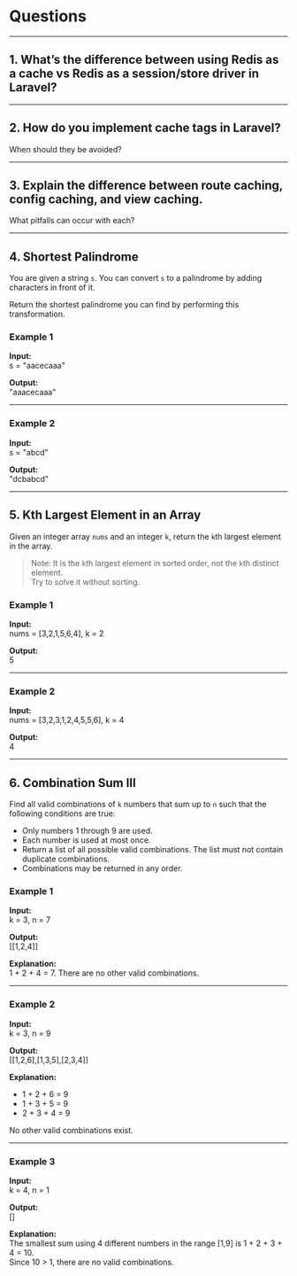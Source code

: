 # Questions

---

## 1. What’s the difference between using Redis as a cache vs Redis as a session/store driver in Laravel?

---

## 2. How do you implement cache tags in Laravel?  
When should they be avoided?

---

## 3. Explain the difference between route caching, config caching, and view caching.  
What pitfalls can occur with each?

---

## 4. Shortest Palindrome

You are given a string `s`. You can convert `s` to a palindrome by adding characters in front of it.  

Return the shortest palindrome you can find by performing this transformation.

### Example 1

**Input:**  
s = "aacecaaa"


**Output:**  
"aaacecaaa"


---

### Example 2

**Input:**  
s = "abcd"


**Output:**  
"dcbabcd"


---

## 5. Kth Largest Element in an Array

Given an integer array `nums` and an integer `k`, return the `k`th largest element in the array.  

> Note: It is the `k`th largest element in sorted order, not the `k`th distinct element.  
> Try to solve it without sorting.

### Example 1

**Input:**  
nums = [3,2,1,5,6,4], k = 2


**Output:**  
5


---

### Example 2

**Input:**  
nums = [3,2,3,1,2,4,5,5,6], k = 4


**Output:**  
4


---

## 6. Combination Sum III

Find all valid combinations of `k` numbers that sum up to `n` such that the following conditions are true:

- Only numbers 1 through 9 are used.  
- Each number is used at most once.  
- Return a list of all possible valid combinations. The list must not contain duplicate combinations.  
- Combinations may be returned in any order.

### Example 1

**Input:**  
k = 3, n = 7


**Output:**  
[[1,2,4]]


**Explanation:**  
1 + 2 + 4 = 7. There are no other valid combinations.

---

### Example 2

**Input:**  
k = 3, n = 9


**Output:**  
[[1,2,6],[1,3,5],[2,3,4]]


**Explanation:**  
- 1 + 2 + 6 = 9  
- 1 + 3 + 5 = 9  
- 2 + 3 + 4 = 9  

No other valid combinations exist.

---

### Example 3

**Input:**  
k = 4, n = 1


**Output:**  
[]


**Explanation:**  
The smallest sum using 4 different numbers in the range [1,9] is 1 + 2 + 3 + 4 = 10.  
Since 10 > 1, there are no valid combinations.